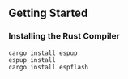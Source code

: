 ## Getting Started

### Installing the Rust Compiler

```shell
cargo install espup
espup install
cargo install espflash
```